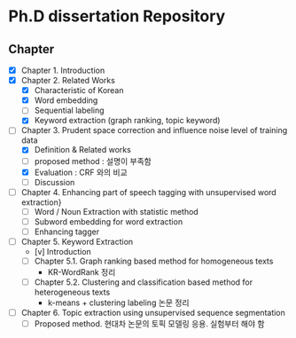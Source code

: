 # Ph.D  dissertation Repository

## Chapter

- [x] Chapter 1. Introduction
- [x] Chapter 2. Related Works
  - [x] Characteristic of Korean
  - [x] Word embedding
  - [ ] Sequential labeling
  - [x] Keyword extraction (graph ranking, topic keyword)
- [ ] Chapter 3. Prudent space correction and influence noise level of training data
  - [x] Definition & Related works
  - [ ] proposed method : 설명이 부족함
  - [x] Evaluation : CRF 와의 비교
  - [ ] Discussion
- [ ] Chapter 4. Enhancing part of speech tagging with unsupervised word extraction}
  - [ ] Word / Noun Extraction with statistic method
  - [ ] Subword embedding for word extraction
  - [ ] Enhancing tagger
- [ ] Chapter 5. Keyword Extraction
  - [v] Introduction
  - [ ] Chapter 5.1. Graph ranking based method for homogeneous texts
    - KR-WordRank 정리
  - [ ] Chapter 5.2. Clustering and classification based method for heterogeneous texts
    - k-means + clustering labeling 논문 정리
- [ ] Chapter 6. Topic extraction using unsupervised sequence segmentation
  - [ ] Proposed method. 현대차 논문의 토픽 모델링 응용. 실험부터 해야 함
